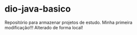# dio-java-basico
Repositório para armazenar projetos de estudo.
Minha primeira modificação!!!
Alterado de forma local!

